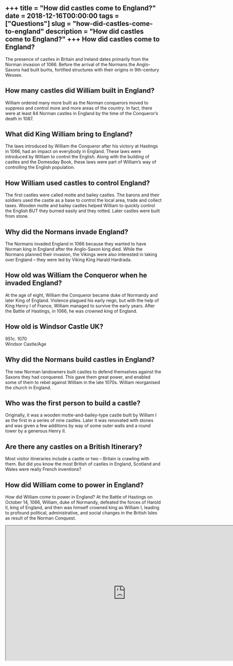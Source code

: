 +++
title = "How did castles come to England?"
date = 2018-12-16T00:00:00
tags = ["Questions"]
slug = "how-did-castles-come-to-england"
description = "How did castles come to England?"
+++
How did castles come to England?
--------------------------------

The presence of castles in Britain and Ireland dates primarily from the Norman invasion of 1066. Before the arrival of the Normans the Anglo-Saxons had built burhs, fortified structures with their origins in 9th-century Wessex.

How many castles did William built in England?
----------------------------------------------

William ordered many more built as the Norman conquerors moved to suppress and control more and more areas of the country. In fact, there were at least 84 Norman castles in England by the time of the Conqueror’s death in 1087.

What did King William bring to England?
---------------------------------------

The laws introduced by William the Conqueror after his victory at Hastings in 1066, had an impact on everybody in England. These laws were introduced by William to control the English. Along with the building of castles and the Domesday Book, these laws were part of William’s way of controlling the English population.

How William used castles to control England?
--------------------------------------------

The first castles were called motte and bailey castles. The barons and their soldiers used the castle as a base to control the local area, trade and collect taxes. Wooden motte and bailey castles helped William to quickly control the English BUT they burned easily and they rotted. Later castles were built from stone.

Why did the Normans invade England?
-----------------------------------

The Normans invaded England in 1066 because they wanted to have Norman king in England after the Anglo-Saxon king died. While the Normans planned their invasion, the Vikings were also interested in taking over England – they were led by Viking King Harald Hardrada.

How old was William the Conqueror when he invaded England?
----------------------------------------------------------

At the age of eight, William the Conqueror became duke of Normandy and later King of England. Violence plagued his early reign, but with the help of King Henry I of France, William managed to survive the early years. After the Battle of Hastings, in 1066, he was crowned king of England.

How old is Windsor Castle UK?
-----------------------------

951c. 1070  
Windsor Castle/Age

Why did the Normans build castles in England?
---------------------------------------------

The new Norman landowners built castles to defend themselves against the Saxons they had conquered. This gave them great power, and enabled some of them to rebel against William in the late 1070s. William reorganised the church in England.

Who was the first person to build a castle?
-------------------------------------------

Originally, it was a wooden motte-and-bailey-type castle built by William I as the first in a series of nine castles. Later it was renovated with stones and was given a few additions by way of some outer walls and a round tower by a generous Henry II.

Are there any castles on a British Itinerary?
---------------------------------------------

Most visitor itineraries include a castle or two – Britain is crawling with them. But did you know the most British of castles in England, Scotland and Wales were really French inventions?

How did William come to power in England?
-----------------------------------------

How did William come to power in England? At the Battle of Hastings on October 14, 1066, William, duke of Normandy, defeated the forces of Harold II, king of England, and then was himself crowned king as William I, leading to profound political, administrative, and social changes in the British Isles as result of the Norman Conquest.

<iframe allow="accelerometer; autoplay; clipboard-write; encrypted-media; gyroscope; picture-in-picture" allowfullscreen="" class="__youtube_prefs__  epyt-is-override  no-lazyload" data-no-lazy="1" data-origheight="433" data-origwidth="770" data-skipgform_ajax_framebjll="" height="433" id="_ytid_99386" loading="lazy" src="https://www.youtube.com/embed/tgg6t2uoXzQ?enablejsapi=1&autoplay=0&cc_load_policy=0&cc_lang_pref=&iv_load_policy=1&loop=0&modestbranding=0&rel=1&fs=1&playsinline=0&autohide=2&theme=dark&color=red&controls=1&" title="YouTube player" width="770"></iframe>